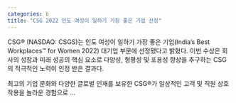 ```yaml
---
categories: b
title: "CSG 2022 인도 여성이 일하기 가장 좋은 기업 선정"
---
```

CSG® (NASDAQ: CSGS)는 인도 여성이 일하기 가장 좋은 기업(India’s Best Workplaces™ for Women 2022) 대기업 부문에 선정됐다고 밝혔다. 이번 수상은 회사의 성장과 미래 성공의 핵심 요소로 다양성, 형평성 및 포용성 향상을 추구하는 CSG의 적극적인 노력이 인정 받은 결과다.

최고의 기업 문화와 다양한 글로벌 인재를 보유한 CSG®가 일상적인 고객 및 직원 상호 작용을 놀라운 경험으로 ...